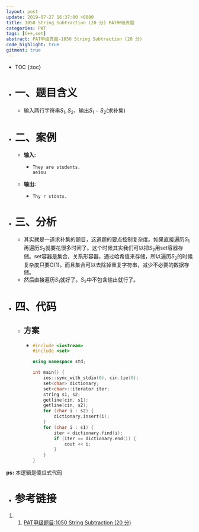 ```yaml
---
layout: post
update: 2019-07-27 16:37:00 +0800
title: 1050 String Subtraction (20 分) PAT甲级真题
categories: PAT
tags: [C++,set]
abstract: PAT甲级真题-1050 String Subtraction (20 分)
code_highlight: true
gitment: true
---
```

* TOC
{:toc}
* # 一、题目含义
    * 输入两行字符串$S_1,S_2$，输出$S_1-S_2$(求补集)
* # 二、案例
    * **输入:**    
        *   ```none
            They are students.
            aeiou
            ```
    * **输出:** 
        *   ```none
            Thy r stdnts.
            ```
* # 三、分析
    * 其实就是一道求补集的题目，这道题的要点控制复杂度。如果直接遍历$S_1$再遍历$S_2$就要花很多时间了。这个时候其实我们可以把$S_2$用set容器存储。set容器是集合，关系形容器，通过哈希值来存储，所以遍历$S_2$的时候复杂度只要O(1)。而且集合可以去除掉重复字符串，减少不必要的数据存储。
    * 然后直接遍历$S_1$就好了。$S_2$中不包含输出就行了。
* # 四、代码
    *   ## 方案
        *   ```cpp
            #include <iostream>
            #include <set>
            
            using namespace std;
            
            int main() {
                ios::sync_with_stdio(0), cin.tie(0);
                set<char> dictionary;
                set<char>::iterator iter;
                string s1, s2;
                getline(cin, s1);
                getline(cin, s2);
                for (char i : s2) {
                    dictionary.insert(i);
                }
                for (char i : s1) {
                    iter = dictionary.find(i);
                    if (iter == dictionary.end()) {
                        cout << i;
                    }
                }
            }
            ```

**ps:** 本逻辑是傻瓜式代码
* # 参考链接

1. 1. [PAT甲级题目:1050 String Subtraction (20 分)](https://pintia.cn/problem-sets/994805342720868352/problems/994805429018673152)
